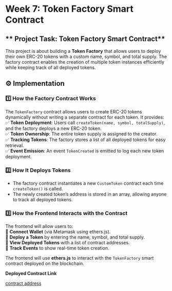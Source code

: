 # Week 7: Token Factory Smart Contract


## ** Project Task: Token Factory Smart Contract**  
This project is about building a **Token Factory** that allows users to deploy their own ERC-20 tokens with a custom name, symbol, and total supply. The factory contract enables the creation of multiple token instances efficiently while keeping track of all deployed tokens.  



## **⚙️ Implementation**  

### **1️⃣ How the Factory Contract Works**  
The `TokenFactory` contract allows users to create ERC-20 tokens dynamically without writing a separate contract for each token. It provides:  
✅ **Token Deployment**: Users call `createToken(name, symbol, totalSupply)`, and the factory deploys a new ERC-20 token.  
✅ **Token Ownership**: The entire token supply is assigned to the creator.  
✅ **Tracking Tokens**: The factory stores a list of all deployed tokens for easy retrieval.  
✅ **Event Emission**: An event `TokenCreated` is emitted to log each new token deployment.  



### **2️⃣ How It Deploys Tokens**  
- The factory contract instantiates a new `CustomToken` contract each time `createToken()` is called.  
- The newly created token’s address is stored in an array, allowing anyone to track all deployed tokens.  



### **3️⃣ How the Frontend Interacts with the Contract**  
The frontend will allow users to:  
🔹 **Connect Wallet** (via Metamask using ethers.js).  
🔹 **Deploy a Token** by entering the name, symbol, and total supply.  
🔹 **View Deployed Tokens** with a list of contract addresses.  
🔹 **Track Events** to show real-time token creation.  



The frontend will use **ethers.js** to interact with the `TokenFactory` smart contract deployed on the blockchain.  

**Deployed Contract Link**

 [contract address](https://sepolia-explorer.metisdevops.link/address/0xa737184508875a3fC88d55c7a38D5E684515a101)
